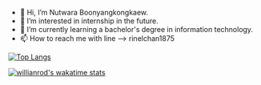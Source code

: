 - 👋 Hi, I’m Nutwara Boonyangkongkaew.
- 👀 I’m interested in internship in the future.
- 🌱 I’m currently learning a bachelor's degree in information technology.
- 📫 How to reach me with line --> rinelchan1875

<!---
rinelchan/rinelchan is a ✨ special ✨ repository because its `README.md` (this file) appears on your GitHub profile.
You can click the Preview link to take a look at your changes.
--->

[![Top Langs](https://github-readme-stats.vercel.app/api/top-langs/?username=rinelchan&layout=compact)](https://github.com/rinelchan/github-readme-stats)

[![willianrod's wakatime stats](https://github-readme-stats.vercel.app/api/wakatime?username=rinelchan&layout=compact)](https://github.com/rinelchan/github-readme-stats)


